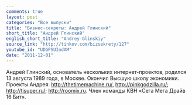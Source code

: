 ```yaml
---
comments: true
layout: post
categories: "Все выпуски"
title: "Бизнес-секреты: Андрей Глинский"
short_title: "Андрей Глинский"
english_short_title: "Andrey-Glinskiy"
source_link: "http://tinkov.com/bizsekrety/127"
youtube_id: "UDGPSUIndAM"
date: "2011-12-01"
---
```

Андрей Глинский, основатель нескольких интернет-проектов, родился 13 августа 1989 года, в Москве. Окончил Высшую школу экономики. Проекты Андрея: http://thetimemachine.ru/, http://pinkgodzilla.ru/; http://tisuper.ru/; http://roomix.ru. Член команды КВН «Сега Мега Драйв 16 Бит».
